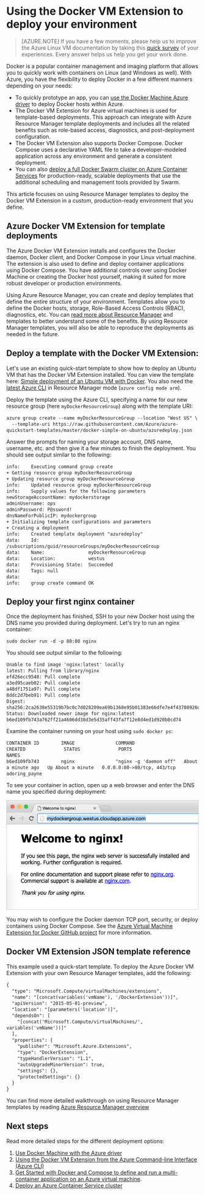 <properties
   pageTitle="Learn about the Docker VM Extension on Azure | Microsoft Azure"
   description="Learn how to use the Docker VM Extension to quickly and securely deploy a Docker environment in Azure"
   services="virtual-machines-linux"
   documentationCenter=""
   authors="iainfoulds"
   manager="timlt"
   editor=""/>

<tags
   ms.service="virtual-machines-linux"
   ms.devlang="na"
   ms.topic="article"
   ms.tgt_pltfrm="vm-linux"
   ms.workload="infrastructure"
   ms.date="07/20/2016"
   ms.author="iainfou"/>

# Using the Docker VM Extension to deploy your environment

> [AZURE.NOTE] If you have a few moments, please help us to improve the Azure Linux VM documentation by taking this [quick survey](https://aka.ms/linuxdocsurvey) of your experiences. Every answer helps us help you get your work done.

Docker is a popular container management and imaging platform that allows you to quickly work with containers on Linux (and Windows as well). With Azure, you have the flexibility to deploy Docker in a few different manners depending on your needs:

- To quickly prototype an app, you can [use the Docker Machine Azure driver](./virtual-machines-linux-docker-machine.md) to deploy Docker hosts within Azure.
- The Docker VM Extension for Azure virtual machines is used for template-based deployments. This approach can integrate with Azure Resource Manager template deployments and includes all the related benefits such as role-based access, diagnostics, and post-deployment configuration.
- The Docker VM Extension also supports Docker Compose. Docker Compose uses a declarative YAML file to take a developer-modeled application across any environment and generate a consistent deployment.
- You can also [deploy a full Docker Swarm cluster on Azure Container Services](../container-service/container-service-deployment.md) for production-ready, scalable deployments that use the additional scheduling and management tools provided by Swarm.

This article focuses on using Resource Manager templates to deploy the Docker VM Extension in a custom, production-ready environment that you define.

## Azure Docker VM Extension for template deployments

The Azure Docker VM Extension installs and configures the Docker daemon, Docker client, and Docker Compose in your Linux virtual machine. The extension is also used to define and deploy container applications using Docker Compose. You have additional controls over using Docker Machine or creating the Docker host yourself, making it suited for more robust developer or production environments.

Using Azure Resource Manager, you can create and deploy templates that define the entire structure of your environment. Templates allow you to define the Docker hosts, storage, Role-Based Access Controls (RBAC), diagnostics, etc. You can [read more about Resource Manager](../resource-group-overview.md) and templates to better understand some of the benefits. By using Resource Manager templates, you will also be able to reproduce the deployments as needed in the future.

## Deploy a template with the Docker VM Extension:

Let's use an existing quick-start template to show how to deploy an Ubuntu VM that has the Docker VM Extension installed. You can view the template here: [Simple deployment of an Ubuntu VM with Docker](https://github.com/Azure/azure-quickstart-templates/tree/master/docker-simple-on-ubuntu). You also need the [latest Azure CLI](../xplat-cli-install.md) in Resource Manager mode (`azure config mode arm`).

Deploy the template using the Azure CLI, specifying a name for our new resource group (here `myDockerResourceGroup`) along with the template URI:

```
azure group create --name myDockerResourceGroup --location "West US" \
  --template-uri https://raw.githubusercontent.com/Azure/azure-quickstart-templates/master/docker-simple-on-ubuntu/azuredeploy.json
```

Answer the prompts for naming your storage account, DNS name, username, etc. and then give it a few minutes to finish the deployment. You should see output similar to the following:

```
info:    Executing command group create
+ Getting resource group myDockerResourceGroup
+ Updating resource group myDockerResourceGroup
info:    Updated resource group myDockerResourceGroup
info:    Supply values for the following parameters
newStorageAccountName: mydockerstorage
adminUsername: ops
adminPassword: P@ssword!
dnsNameForPublicIP: mydockergroup
+ Initializing template configurations and parameters
+ Creating a deployment
info:    Created template deployment "azuredeploy"
data:    Id:                  /subscriptions/guid/resourceGroups/myDockerResourceGroup
data:    Name:                myDockerResourceGroup
data:    Location:            westus
data:    Provisioning State:  Succeeded
data:    Tags: null
data:
info:    group create command OK

```

## Deploy your first nginx container
Once the deployment has finished, SSH to your new Docker host using the DNS name you provided during deployment. Let's try to run an nginx container:

```
sudo docker run -d -p 80:80 nginx
```

You should see output similar to the following:

```
Unable to find image 'nginx:latest' locally
latest: Pulling from library/nginx
efd26ecc9548: Pull complete
a3ed95caeb02: Pull complete
a48df1751a97: Pull complete
8ddc2d7beb91: Pull complete
Digest: sha256:2ca2638e55319b7bc0c7d028209ea69b1368e95b01383e66dfe7e4f43780926d
Status: Downloaded newer image for nginx:latest
b6ed109fb743a762ff21a4606dd38d3e5d35aff43fa7f12e8d4ed1d920b0cd74
```

Examine the container running on your host using `sudo docker ps`:

```
CONTAINER ID        IMAGE               COMMAND                  CREATED              STATUS              PORTS                         NAMES
b6ed109fb743        nginx               "nginx -g 'daemon off"   About a minute ago   Up About a minute   0.0.0.0:80->80/tcp, 443/tcp   adoring_payne
```

To see your container in action, open up a web browser and enter the DNS name you specified during deployment:

![Running ngnix container](./media/virtual-machines-linux-dockerextension/nginxrunning.png)

You may wish to configure the Docker daemon TCP port, security, or deploy containers using Docker Compose. See the [Azure Virtual Machine Extension for Docker GitHub project]( https://github.com/Azure/azure-docker-extension/) for more information.

## Docker VM Extension JSON template reference

This example used a quick-start template. To deploy the Azure Docker VM Extension with your own Resource Manager templates, add the following:

```
{
  "type": "Microsoft.Compute/virtualMachines/extensions",
  "name": "[concat(variables('vmName'), '/DockerExtension'))]",
  "apiVersion": "2015-05-01-preview",
  "location": "[parameters('location')]",
  "dependsOn": [
    "[concat('Microsoft.Compute/virtualMachines/', variables('vmName'))]"
  ],
  "properties": {
    "publisher": "Microsoft.Azure.Extensions",
    "type": "DockerExtension",
    "typeHandlerVersion": "1.1",
    "autoUpgradeMinorVersion": true,
    "settings": {},
    "protectedSettings": {}
  }
}
```

You can find more detailed walkthrough on using Resource Manager templates by reading [Azure Resource Manager overview](../resource-group-overview.md)

## Next steps

Read more detailed steps for the different deployment options:

1. [Use Docker Machine with the Azure driver](./virtual-machines-linux-docker-machine.md)  
2. [Using the Docker VM Extension from the Azure Command-line Interface (Azure CLI)](./virtual-machines-linux-classic-cli-use-docker.md)  
3. [Get Started with Docker and Compose to define and run a multi-container application on an Azure virtual machine](virtual-machines-linux-docker-compose-quickstart.md).
3. [Deploy an Azure Container Service cluster](../container-service/container-service-deployment.md)
